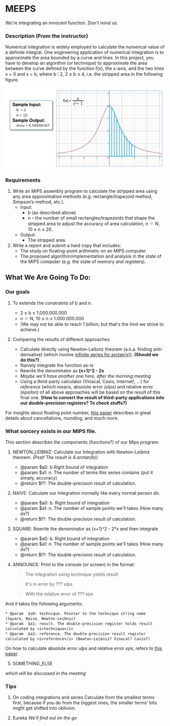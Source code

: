 # MEEPS
We're integrating an innocent function. Don't mind us.

### Description (From the instructor)
Numerical integration is widely employed to calculate the numerical value of a definite integral. One engineering application of numerical integration is to approximate the area bounded by a curve and lines.
In this project, you have to develop an algorithm (or technique) to approximate the area between the curve defined by the function f(x), the x-axis, and the two lines x = 0 and x = b, where b ⁝ 2, 2 ≤ b ≤ 4, i.e. the stripped area in the following figure.

<img src="misc/Example.png" alt="A curvy curve">

### Requirements

1. Write an MIPS assembly program to calculate the stripped area using any area
approximation methods (e.g. rectangle/trapezoid method, Simpson’s method, etc.).
	* Input:
		* b (as described above)
		* n – the number of small rectangles/trapezoids that shape the stripped area to adjust the accuracy of area calculation, n ⸦ N, 10 ≤ n ≤ 20.
	* Output:
		* The stripped area.
2. Write a report and submit a hard copy that includes:
	* The study on floating-point arithmetic on an MIPS computer.
	* The proposed algorithm/implementation and analysis in the state of the MIPS computer (e.g. the state of memory and registers).

## What We Are Going To Do:

### Our goals

1. To extends the constraints of b and n. 
	* 2 ≤ b ≤ 1.000.000.000
	* n ⸦ N, 10 ≤ n ≤ 1.000.000.000
	* (We may not be able to reach 1 billion, but that's the limit we strive to achieve.)

2. Comparing the results of different approaches:
	* Calculate directly using Newton-Leibniz theorem (a.k.a. finding anti-derivative) (which involve <a href="https://math.stackexchange.com/questions/29649/why-is-arctanx-x-x3-3x5-5-x7-7-dots">infinite series for arctan(x)</a>). <b>(Should we do this?)</b>
	* Naively integrate the function as-is
	* Rewrite the denominator as <b>(x+1)^2 - 2x</b>
	* <i>Maybe we'll have another one here, after the morning meeting</i>
	* Using a third-party calculator (Vinacal, Casio, Internet!, ...) for <i>reference</i> (which means, absolute error <i>(ulps)</i> and relative error <i>(epsilon)</i> of all above approaches will be based on the result of this final one. <b>(How to convert the result of third-party applications into our double-precision registers? To check stuffs?)</b>
	
For insights about floating point number, <a href="https://docs.oracle.com/cd/E19957-01/806-3568/ncg_goldberg.html#9921">this paper</a> describes in great details about cancellations, rounding, and much more. 

### What sorcery exists in our MIPS file.
This section describes the components (functions?) of our Mips program: 

1. NEWTON\_LEIBNIZ: 
Calculate our Integration with Newton-Leibniz theorem.
<i>(Psst! The result is 4.arctan(b))</i>
	* @param  $a0: b Right bound of integration
	* @param  $a1: n. The number of terms this series contains (put it simply, accuracy)
	* @return $f?: The double-precision result of calculation.

2. NAIVE:
Calculate our Integration normally like every normal person do.
	* @param  $a0: b. Right bound of integration
	* @param  $a1: n. The number of sample points we'll takes (How many dx?)
	* @return $f?: The double-precision result of calculation.

3. SQUARE:
Rewrite the denominator as (x+1)^2 - 2\*x and then integrate
	* @param  $a0: b. Right bound of integration
	* @param  $a1: n. The number of sample points we'll takes (How many dx?)
	* @return $f?: The double-precision result of calculation.

4. ANNOUNCE:
Print to the console (or screen) in the format:

	> The integration using <i>technique</i> yields <i>result</i>

	> It's in error by ??? ulps

	> With the relative error of ??? eps

And it takes the following arguments:

	* @param  $a0: technique. Pointer to the technique string name (Square, Naive, Newton-Leibniz)
	* @param  $a1: result. The double-precision register holds result calculated by <i>technique</i>	
	* @param  $a2: reference. The double-precision result register calculated by <i>reference</i> (Newton-Leibniz? Vinacal? Casio?)

On how to calculate absolute error <i>ulps</i> and relative error <i>eps</i>, refers to <a href="https://docs.oracle.com/cd/E19957-01/806-3568/ncg_goldberg.html#9921">this paper</a>.

5. SOMETHING\_ELSE

<i>which will be discussed in the meeting</i>

### Tips 
1. On coding integrations and series 
Calculate from the smallest terms first, because if you do from the biggest ones, the smaller terms' bits might get shifted into oblivion.

2. Eureka
<i>We'll find out on the go</i> 
